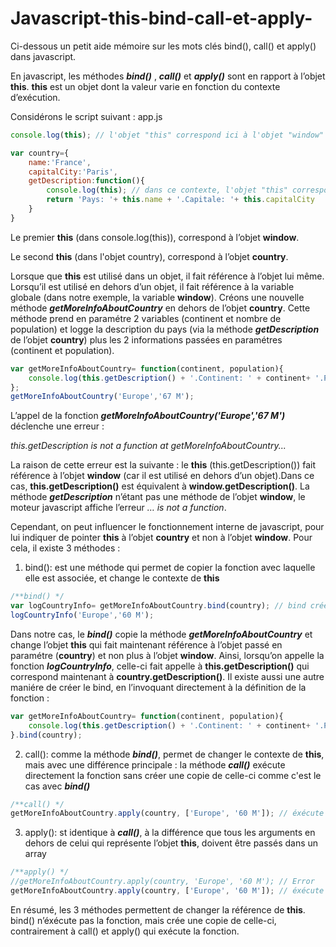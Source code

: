 # Javascript-this-bind-call-et-apply-
Ci-dessous un petit aide mémoire sur les mots clés bind(), call() et apply() dans javascript.

En javascript, les méthodes ***bind()*** , ***call()*** et ***apply()*** sont en rapport à l’objet **this**.
**this** est un objet dont la valeur varie en fonction du contexte d’exécution.

Considérons le script suivant : app.js

```javascript
console.log(this); // l'objet "this" correspond ici à l'objet "window"

var country={
    name:'France',
    capitalCity:'Paris',
    getDescription:function(){
        console.log(this); // dans ce contexte, l'objet "this" correspond à l'objet "country"
        return 'Pays: '+ this.name + '.Capitale: '+ this.capitalCity
    }
}
```

Le premier **this** (dans console.log(this)), correspond à l’objet **window**.

Le second **this** (dans l'objet country), correspond à l’objet **country**.

Lorsque que **this** est utilisé dans un objet, il fait référence à l’objet lui même. Lorsqu’il est utilisé en dehors d’un objet, il fait référence à la variable globale (dans notre exemple, la variable **window**).
Créons une nouvelle méthode ***getMoreInfoAboutCountry*** en dehors de l’objet **country**. Cette méthode prend en paramétre 2 variables (continent et nombre de population) et logge la description du pays (via la méthode ***getDescription*** de l’objet **country**) plus les 2 informations passées en paramétres (continent et population).

```javascript
var getMoreInfoAboutCountry= function(continent, population){
    console.log(this.getDescription() + '.Continent: ' + continent+ '.Population :'+ population);
};
getMoreInfoAboutCountry('Europe','67 M');
```

L’appel de la fonction ***getMoreInfoAboutCountry('Europe','67 M')*** déclenche une erreur :

*this.getDescription is not a function at getMoreInfoAboutCountry...*

La raison de cette erreur est la suivante : le **this** (this.getDescription()) fait référence à l’objet **window** (car il est utilisé en dehors d’un objet).Dans ce cas, **this.getDescription()** est équivalent à **window.getDescription()**. La méthode ***getDescription*** n’étant pas une méthode de l’objet **window**, le moteur javascript affiche l’erreur *… is not a function*.

Cependant, on peut influencer le fonctionnement interne de javascript, pour lui indiquer de pointer **this** à l’objet **country** et non à l’objet **window**. Pour cela, il existe 3 méthodes :

1. bind(): est une méthode qui permet de copier la fonction avec laquelle elle est associée, et change le contexte de **this**

```javascript
/**bind() */
var logCountryInfo= getMoreInfoAboutCountry.bind(country); // bind crée une copie de la méthode getMoreInfoAboutCountry en référençant l'objet "this" à "country"
logCountryInfo('Europe','60 M');
```

Dans notre cas, le ***bind()*** copie la méthode ***getMoreInfoAboutCountry*** et change l’objet **this** qui fait maintenant référence à l’objet passé en paramétre (**country**) et non plus à l’objet **window**.
Ainsi, lorsqu’on appelle la fonction ***logCountryInfo***, celle-ci fait appelle à **this.getDescription()** qui correspond maintenant à **country.getDescription()**.
Il existe aussi une autre maniére de créer le bind, en l’invoquant directement à la définition de la fonction :

```javascript
var getMoreInfoAboutCountry= function(continent, population){
    console.log(this.getDescription() + '.Continent: ' + continent+ '.Population :'+ population);
}.bind(country);
```

2. call(): comme la méthode ***bind()***, permet de changer le contexte de **this**, mais avec une différence principale : la méthode ***call()*** exécute directement la fonction sans créer une copie de celle-ci comme c'est le cas avec ***bind()***

```javascript
/**call() */
getMoreInfoAboutCountry.apply(country, ['Europe', '60 M']); // éxécute directement la fonction getMoreInfoAboutCountry avec l'objet "country" comme référence de "this"
```

3. apply(): st identique à ***call()***, à la différence que tous les arguments en dehors de celui qui représente l’objet **this**, doivent être passés dans un array

```javascript
/**apply() */
//getMoreInfoAboutCountry.apply(country, 'Europe', '60 M'); // Error
getMoreInfoAboutCountry.apply(country, ['Europe', '60 M']); // éxécute directement la fonction getMoreInfoAboutCountry avec l'objet "country" comme référence de "this". apply() prend un array en paramétre
```

En résumé, les 3 méthodes permettent de changer la référence de **this**. bind() n’éxécute pas la fonction, mais crée une copie de celle-ci, contrairement à call() et apply() qui exécute la fonction.
